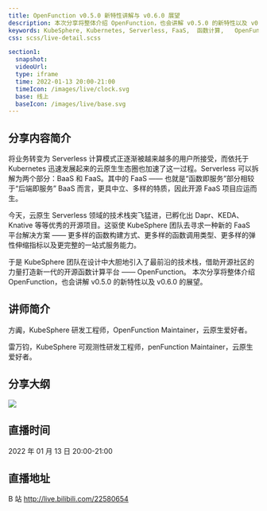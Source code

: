 ```yaml
---
title: OpenFunction v0.5.0 新特性讲解与 v0.6.0 展望
description: 本次分享将整体介绍 OpenFunction，也会讲解 v0.5.0 的新特性以及 v0.6.0 的展望。
keywords: KubeSphere, Kubernetes, Serverless, FaaS,  函数计算,   OpenFunction
css: scss/live-detail.scss

section1:
  snapshot: 
  videoUrl: 
  type: iframe
  time: 2022-01-13 20:00-21:00
  timeIcon: /images/live/clock.svg
  base: 线上
  baseIcon: /images/live/base.svg
---
```

## 分享内容简介

将业务转变为 Serverless 计算模式正逐渐被越来越多的用户所接受，而依托于 Kubernetes 迅速发展起来的云原生生态圈也加速了这一过程。Serverless 可以拆解为两个部分：BaaS 和 FaaS。其中的 FaaS —— 也就是“函数即服务”部分相较于“后端即服务” BaaS 而言，更具中立、多样的特质，因此开源 FaaS 项目应运而生。

今天，云原生 Serverless 领域的技术栈突飞猛进，已孵化出 Dapr、KEDA、Knative 等等优秀的开源项目。这驱使 KubeSphere 团队去寻求一种新的 FaaS 平台解决方案 —— 更多样的函数构建方式、更多样的函数调用类型、更多样的弹性伸缩指标以及更完整的一站式服务能力。

于是 KubeSphere 团队在设计中大胆地引入了最前沿的技术栈，借助开源社区的力量打造新一代的开源函数计算平台 —— OpenFunction。 本次分享将整体介绍 OpenFunction，也会讲解 v0.5.0 的新特性以及 v0.6.0 的展望。

## 讲师简介

方阗，KubeSphere 研发工程师，OpenFunction Maintainer，云原生爱好者。

雷万钧，KubeSphere 可观测性研发工程师，penFunction Maintainer，云原生爱好者。


## 分享大纲

![](https://pek3b.qingstor.com/kubesphere-community/images/openfunction0113-live.png)

## 直播时间

2022 年 01 月 13 日 20:00-21:00

## 直播地址

B 站  http://live.bilibili.com/22580654




